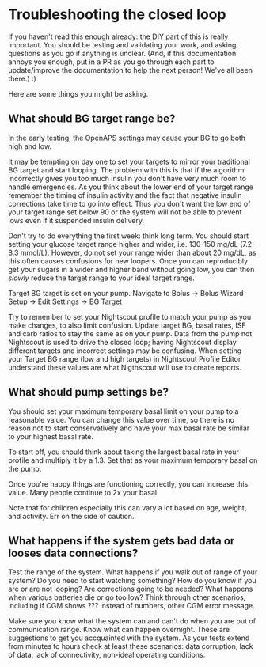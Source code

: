 # Troubleshooting the closed loop

If you haven't read this enough already: the DIY part of this is really important. You should be testing and validating your work, and asking questions as you go if anything is unclear. (And, if this documentation annoys you enough, put in a PR as you go through each part to update/improve the documentation to help the next person! We've all been there.) :)

Here are some things you might be asking. 

## What should BG target range be?

In the early testing, the OpenAPS settings may cause your BG to go both high and low.

It may be tempting on day one to set your targets to mirror your traditional BG target and start looping. The problem with this is that if the algorithm incorrectly gives you too much insulin you don't have very much room to handle emergencies. As you think about the lower end of your target range remember the timing of insulin activity and the fact that negative insulin corrections take time to go into effect. Thus you don't want the low end of your target range set below 90 or the system will not be able to prevent lows even if it  suspended insulin delivery.

Don't try to do everything the first week: think long term. You should start setting your glucose target range higher and wider, i.e. 130-150 mg/dL (7.2-8.3 mmol/L). However, do not set your range wider than about 20 mg/dL, as this often causes confusions for new loopers. Once you can reproducibly get your sugars in a wider and higher band without going low, you can then *slowly* reduce the target range to your ideal target range.

Target BG target is set on your pump. Navigate to Bolus -> Bolus Wizard Setup -> Edit Settings -> BG Target

Try to remember to set your Nightscout profile to match your pump as you make changes, to also limit confusion. Update target BG, basal rates, ISF and carb ratios to stay the same as on your pump. Data from the pump not Nightscout is used to drive the closed loop; having Nightscout display different targets and incorrect settings may be confusing. When setting your Target BG range (low and high targets) in Nightscout Profile Editor understand these values are what Nigthscout will use to create reports. 

## What should pump settings be?

You should set your maximum temporary basal limit on your pump to a reasonable value. You can change this value over time, so there is no reason not to start conservatively and have your max basal rate be similar to your highest basal rate.

To start off, you should think about taking the largest basal rate in your profile and multiply it by a 1.3. Set that as your maximum temporary basal on the pump.

Once you're happy things are functioning correctly, you can increase this value. Many people continue to 2x your basal.

Note that for children especially this can vary a lot based on age, weight, and activity. Err on the side of caution.

## What happens if the system gets bad data or looses data connections?

Test the range of the system. What happens if you walk out of range of your system? Do you need to start watching something? How do you know if you are or are not looping? Are corrections going to be needed? What happens when various batteries die or go too low? Think through other scenarios, including if CGM shows ??? instead of numbers, other CGM error message.

Make sure you know what the system can and can't do when you are out of communication range. Know what can happen overnight. These are suggestions to get you accquainted with the system. As your tests extend from minutes to hours check at least these scenarios: data corruption, lack of data, lack of connectivity, non-ideal operating conditions.

